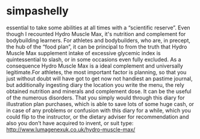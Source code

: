 # simpashelly
essential to take some abilities at all times with a “scientific reserve”. Even though I recounted Hydro Muscle Max, it's nutrition and complement for bodybuilding learners. For athletes and bodybuilders, who are, in precept, the hub of the “food plan”, it can be principal to  from the truth that Hydro Muscle Max supplement intake of excessive glycemic index is quintessential to slash, or in some occasions even fully excluded. As a consequence Hydro Muscle Max is a ideal complement and universally legitimate.For athletes, the most important factor is planning, so that you just without doubt will have got to get now not handiest an pastime journal, but additionally ingesting diary the location you write the menu, the rely obtained nutrition and minerals and complement dose. It can be the useful of the numerous disorders. That you simply would through this diary for illustration plan purchases, which is able to save lots of some huge cash, or in case of any problems or confusion with this diary for a while, which you could flip to the instructor, or the dietary adviser for recommendation and also you don’t have acquired to invent, or suit type:   http://www.lumagenexuk.co.uk/hydro-muscle-max/
